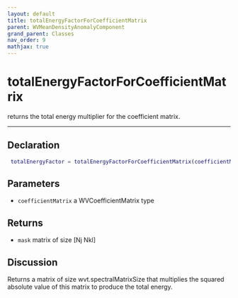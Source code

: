 ```yaml
---
layout: default
title: totalEnergyFactorForCoefficientMatrix
parent: WVMeanDensityAnomalyComponent
grand_parent: Classes
nav_order: 9
mathjax: true
---
```


#  totalEnergyFactorForCoefficientMatrix

returns the total energy multiplier for the coefficient matrix.


---

## Declaration
```matlab
 totalEnergyFactor = totalEnergyFactorForCoefficientMatrix(coefficientMatrix)
```
## Parameters
+ `coefficientMatrix`  a WVCoefficientMatrix type

## Returns
+ `mask`  matrix of size [Nj Nkl]

## Discussion

  Returns a matrix of size wvt.spectralMatrixSize that
  multiplies the squared absolute value of this matrix to
  produce the total energy.
 
        
